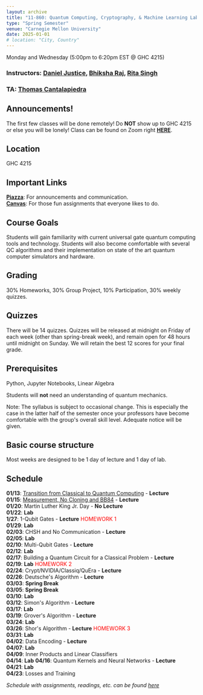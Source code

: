 ```yaml
---
layout: archive
title: "11-860: Quantum Computing, Cryptography, & Machine Learning Lab"
type: "Spring Semester"
venue: "Carnegie Mellon University"
date: 2025-01-01
# location: "City, Country"
---
```


Monday and Wednesday (5:00pm to 6:20pm EST @ GHC 4215)   
### Instructors: [Daniel Justice](https://thequantumturtle.github.io/), [Bhiksha Raj](http://mlsp.cs.cmu.edu/people/bhiksha/), [Rita Singh](http://mlsp.cs.cmu.edu/people/rsingh/index.html) 
### TA: [Thomas Cantalapiedra](https://thomas-scs.github.io/)


## Announcements!
The first few classes will be done remotely! Do **NOT** show up to GHC 4215 or else you will be lonely!
Class can be found on Zoom right [**HERE**](https://cmu.zoom.us/j/99820694854?pwd=WkpFTHFzRlBUUkNqWGpFSlhHaDdqUT09).

## Location
GHC 4215

## Important Links
[**Piazza**](https://piazza.com/class/m5szmfcg9a12k9): For announcements and communication. <br>
[**Canvas**](https://canvas.cmu.edu/courses/44546): For those fun assignments that everyone likes to do.  

## Course Goals
Students will gain familiarity with current universal gate quantum computing tools and technology. Students will also become comfortable with several QC algorithms and their implementation on state of the art quantum computer simulators and hardware. 

## Grading
30% Homeworks, 30% Group Project, 10% Participation, 30% weekly quizzes.

## Quizzes
There will be 14 quizzes.  Quizzes will be released at midnight on Friday of each week (other than spring-break week), and remain open for 48 hours until midnight on Sunday.  We will retain the best 12 scores for your final grade.

## Prerequisites
Python, Jupyter Notebooks, Linear Algebra

Students will **not** need an understanding of quantum mechanics.


Note: The syllabus is subject to occasional change. This is especially the case in the latter half of the semester once your professors have become comfortable with the group's overall skill level. Adequate notice will be given.

## Basic course structure

Most weeks are designed to be 1 day of lecture and 1 day of lab. 


## Schedule
**01/13**: <a href="Quantum_lec1_ClassicalToQuantum.pdf" target="_blank">Transition from Classical to Quantum Computing</a> - **Lecture**   
**01/15**: <a href="lec2_BB84_p1.pdf" target="_blank">Measurement, No Cloning and BB84</a> - **Lecture**  
**01/20**: Martin Luther King Jr. Day - **No Lecture**  
**01/22**: **Lab**  
**1/27**: 1-Qubit Gates - **Lecture**  <span style="color:red"> HOMEWORK 1</span>\
**01/29**: **Lab**  
**02/03**: CHSH and No Communication - **Lecture**   
**02/05**: **Lab**  
**02/10**: Multi-Qubit Gates - **Lecture**  
**02/12**: **Lab**  
**02/17**: Building a Quantum Circuit for a Classical Problem - **Lecture**  
**02/19**: **Lab**  <span style="color:red"> HOMEWORK 2</span>\
**02/24**: Crypt/NVIDIA/Classiq/QuEra - **Lecture**  
**02/26**: Deutsche's Algorithm - **Lecture**  
**03/03**: **Spring Break**  
**03/05**: **Spring Break**  
**03/10**: **Lab**  
**03/12**: Simon's Algorithm - **Lecture**  
**03/17**: **Lab**   
**03/19**: Grover's Algorithm - **Lecture**  
**03/24**: **Lab**  
**03/26**: Shor's Algorithm - **Lecture**  <span style="color:red"> HOMEWORK 3</span>\
**03/31**: **Lab**  
**04/02**: Data Encoding - **Lecture**  
**04/07**: **Lab**  
**04/09**: Inner Products and Linear Classifiers    
**04/14**: **Lab** 
**04/16**: Quantum Kernels and Neural Networks - **Lecture**   
**04/21**: **Lab**  
**04/23**: Losses and Training



*Schedule with assignments, readings, etc. can be found [here](/courses/2025-Spring-11860/qcml-spring-2025-syllabus.pdf)*
